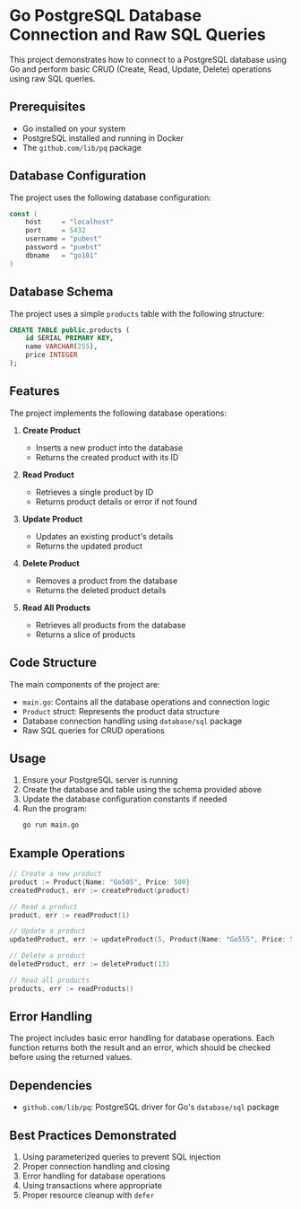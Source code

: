# Go PostgreSQL Database Connection and Raw SQL Queries

This project demonstrates how to connect to a PostgreSQL database using Go and perform basic CRUD (Create, Read, Update, Delete) operations using raw SQL queries.

## Prerequisites

- Go installed on your system
- PostgreSQL installed and running in Docker
- The `github.com/lib/pq` package

## Database Configuration

The project uses the following database configuration:
```go
const (
    host     = "localhost"
    port     = 5432
    username = "pubest"
    password = "puebst"
    dbname   = "go101"
)
```

## Database Schema

The project uses a simple `products` table with the following structure:
```sql
CREATE TABLE public.products (
    id SERIAL PRIMARY KEY,
    name VARCHAR(255),
    price INTEGER
);
```

## Features

The project implements the following database operations:

1. **Create Product**
   - Inserts a new product into the database
   - Returns the created product with its ID

2. **Read Product**
   - Retrieves a single product by ID
   - Returns product details or error if not found

3. **Update Product**
   - Updates an existing product's details
   - Returns the updated product

4. **Delete Product**
   - Removes a product from the database
   - Returns the deleted product details

5. **Read All Products**
   - Retrieves all products from the database
   - Returns a slice of products

## Code Structure

The main components of the project are:

- `main.go`: Contains all the database operations and connection logic
- `Product` struct: Represents the product data structure
- Database connection handling using `database/sql` package
- Raw SQL queries for CRUD operations

## Usage

1. Ensure your PostgreSQL server is running
2. Create the database and table using the schema provided above
3. Update the database configuration constants if needed
4. Run the program:
   ```bash
   go run main.go
   ```

## Example Operations

```go
// Create a new product
product := Product{Name: "Go505", Price: 500}
createdProduct, err := createProduct(product)

// Read a product
product, err := readProduct(1)

// Update a product
updatedProduct, err := updateProduct(5, Product{Name: "Go555", Price: 555})

// Delete a product
deletedProduct, err := deleteProduct(13)

// Read all products
products, err := readProducts()
```

## Error Handling

The project includes basic error handling for database operations. Each function returns both the result and an error, which should be checked before using the returned values.

## Dependencies

- `github.com/lib/pq`: PostgreSQL driver for Go's `database/sql` package

## Best Practices Demonstrated

1. Using parameterized queries to prevent SQL injection
2. Proper connection handling and closing
3. Error handling for database operations
4. Using transactions where appropriate
5. Proper resource cleanup with `defer`